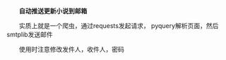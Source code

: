 &emsp;&emsp;**自动推送更新小说到邮箱**

&emsp;&emsp;实质上就是一个爬虫，通过requests发起请求， pyquery解析页面，然后smtplib发送邮件

&emsp;&emsp;使用时注意修改发件人，收件人，密码
